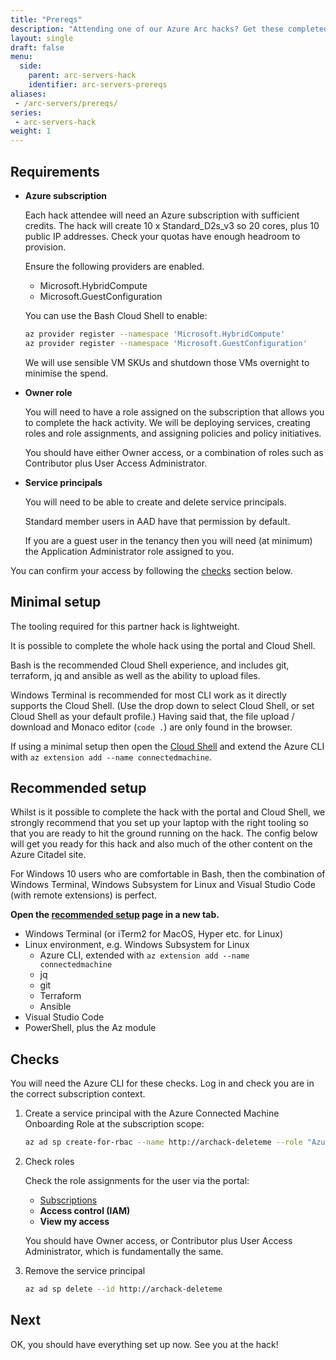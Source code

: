 ```yaml
---
title: "Prereqs"
description: "Attending one of our Azure Arc hacks? Get these completed before it starts."
layout: single
draft: false
menu:
  side:
    parent: arc-servers-hack
    identifier: arc-servers-prereqs
aliases:
 - /arc-servers/prereqs/
series:
 - arc-servers-hack
weight: 1
---
```



## Requirements

* **Azure subscription**

  Each hack attendee will need an Azure subscription with sufficient credits. The hack will create 10 x Standard_D2s_v3 so 20 cores, plus 10 public IP addresses. Check your quotas have enough headroom to provision.

  Ensure the following providers are enabled.

  * Microsoft.HybridCompute
  * Microsoft.GuestConfiguration

  You can use the Bash Cloud Shell to enable:

  ```bash
  az provider register --namespace 'Microsoft.HybridCompute'
  az provider register --namespace 'Microsoft.GuestConfiguration'
  ```

  We will use sensible VM SKUs and shutdown those VMs overnight to minimise the spend.

* **Owner role**

  You will need to have a role assigned on the subscription that allows you to complete the hack activity. We will be deploying services, creating roles and role assignments, and assigning policies and policy initiatives.

  You should have either Owner access, or a combination of roles such as Contributor plus User Access Administrator.

* **Service principals**

  You will need to be able to create and delete service principals.

  Standard member users in AAD have that permission by default.

  If you are a guest user in the tenancy then you will need (at minimum) the Application Administrator role assigned to you.

You can confirm your access by following the [checks](#checks) section below.

## Minimal setup

The tooling required for this partner hack is lightweight.

It is possible to complete the whole hack using the portal and Cloud Shell.

Bash is the recommended Cloud Shell experience, and includes git, terraform, jq and ansible as well as the ability to upload files.

Windows Terminal is recommended for most CLI work as it directly supports the Cloud Shell. (Use the drop down to select Cloud Shell, or set Cloud Shell as your default profile.) Having said that, the file upload / download and Monaco editor (`code .`) are only found in the browser.

If using a minimal setup then open the [Cloud Shell](https://shell.azure.com) and extend the Azure CLI with `az extension add --name connectedmachine`.

## Recommended setup

Whilst is it possible to complete the hack with the portal and Cloud Shell, we strongly recommend that you set up your laptop with the right tooling so that you are ready to hit the ground running on the hack. The config below will get you ready for this hack and also much of the other content on the Azure Citadel site.

For Windows 10 users who are comfortable in Bash, then the combination of Windows Terminal, Windows Subsystem for Linux and Visual Studio Code (with remote extensions) is perfect.

**Open the [recommended setup](/setup) page in a new tab.**

* Windows Terminal (or iTerm2 for MacOS, Hyper etc. for Linux)
* Linux environment, e.g. Windows Subsystem for Linux
  * Azure CLI, extended with `az extension add --name connectedmachine`
  * jq
  * git
  * Terraform
  * Ansible
* Visual Studio Code
* PowerShell, plus the Az module

## Checks

You will need the Azure CLI for these checks. Log in and check you are in the correct subscription context.

1. Create a service principal with the Azure Connected Machine Onboarding Role at the subscription scope:

    ```bash
    az ad sp create-for-rbac --name http://archack-deleteme --role "Azure Connected Machine Onboarding"
    ```

1. Check roles

    Check the role assignments for the user via the portal:

    * [Subscriptions](https://portal.azure.com/#blade/Microsoft_Azure_Billing/SubscriptionsBlade)
    * **Access control (IAM)**
    * **View my access**

    You should have Owner access, or Contributor plus User Access Administrator, which is fundamentally the same.

1. Remove the service principal

    ```bash
    az ad sp delete --id http://archack-deleteme
    ```

## Next

OK, you should have everything set up now. See you at the hack!
